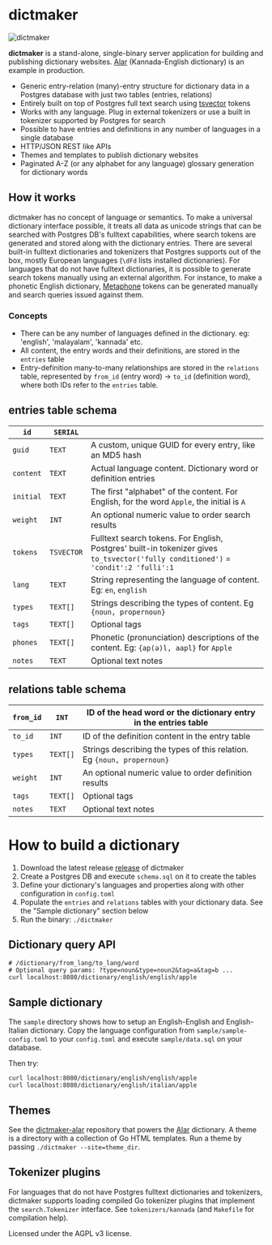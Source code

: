 # dictmaker
![dictmaker](https://user-images.githubusercontent.com/547147/63648814-ade19a80-c752-11e9-9c63-cbf5dfb2269e.png)

**dictmaker** is a stand-alone, single-binary server application for building and publishing dictionary websites. [Alar](https://alar.ink) (Kannada-English dictionary) is an example in production.

- Generic entry-relation (many)-entry structure for dictionary data in a Postgres database with just two tables (entries, relations)
- Entirely built on top of Postgres full text search using [tsvector](https://www.postgresql.org/docs/10/datatype-textsearch.html) tokens
- Works with any language. Plug in external tokenizers or use a built in tokenizer supported by Postgres for search
- Possible to have entries and definitions in any number of languages in a single database
- HTTP/JSON REST like APIs
- Themes and templates to publish dictionary websites
- Paginated A-Z (or any alphabet for any language) glossary generation for dictionary words

## How it works
dictmaker has no concept of language or semantics. To make a universal dictionary interface possible, it treats all data as unicode strings that can be searched with Postgres DB's fulltext capabilities, where search tokens are generated and stored along with the dictionary entries. There are several built-in fulltext dictionaries and tokenizers that Postgres supports out of the box, mostly European languages (`\dFd` lists installed dictionaries). For languages that do not have fulltext dictionaries, it is possible to generate search tokens manually using an external algorithm. For instance, to make a phonetic English dictionary, [Metaphone](https://en.wikipedia.org/wiki/Metaphone) tokens can be generated manually and search queries issued against them.

### Concepts
- There can be any number of languages defined in the dictionary. eg: 'english', 'malayalam', 'kannada' etc.
- All content, the entry words and their definitions, are stored in the `entries` table
- Entry-definition many-to-many relationships are stored in the `relations` table, represented by `from_id` (entry word) -> `to_id` (definition word), where both IDs refer to the `entries` table.

## entries table schema
| `id`      | `SERIAL`   |                                                                                                                                     |
|-----------|------------|-------------------------------------------------------------------------------------------------------------------------------------|
| `guid`    | `TEXT`     | A custom, unique GUID for every entry, like an MD5 hash                                                                             |
| `content` | `TEXT`     | Actual language content. Dictionary word or definition entries                                                                      |
| `initial` | `TEXT`     | The first "alphabet" of the content. For English, for the word `Apple`, the initial is `A`                                          |
| `weight`  | `INT`      | An optional numeric value to order search results                                                                                   |
| `tokens`  | `TSVECTOR` | Fulltext search tokens. For English, Postgres' built-in tokenizer gives `to_tsvector('fully conditioned')` = `'condit':2 'fulli':1` |
| `lang`    | `TEXT`     | String representing the language of content. Eg: `en`, `english`                                                                    |
| `types`   | `TEXT[]`   | Strings describing the types of content. Eg `{noun, propernoun}`                                                                    |
| `tags`    | `TEXT[]`   | Optional tags                                                                                                                       |
| `phones`  | `TEXT[]`   | Phonetic (pronunciation) descriptions of the content. Eg: `{ap(ə)l, aapl}` for `Apple`                                              |
| `notes`   | `TEXT`     | Optional text notes                                                                                                                 |
## relations table schema
| `from_id` | `INT`    | ID of the head word or the dictionary entry in the entries table       |
|-----------|----------|------------------------------------------------------------------------|
| `to_id`   | `INT`    | ID of the definition content in the entry table                        |
| `types`   | `TEXT[]` | Strings describing the types of this relation. Eg `{noun, propernoun}` |
| `weight`  | `INT`    | An optional numeric value to order definition results                  |
| `tags`    | `TEXT[]` | Optional tags                                                          |
| `notes`   | `TEXT`   | Optional text notes                                                    |

# How to build a dictionary
1. Download the latest release [release](https://github.com/knadh/dictmaker/releases) of dictmaker
2. Create a Postgres DB and execute `schema.sql` on it to create the tables
3. Define your dictionary's languages and properties along with other configuration in `config.toml`
4. Populate the `entries` and `relations` tables with your dictionary data. See the "Sample dictionary" section below
5. Run the binary: `./dictmaker`
 
## Dictionary query API
```shell
# /dictionary/from_lang/to_lang/word
# Optional query params: ?type=noun&type=noun2&tag=a&tag=b ...
curl localhost:8080/dictionary/english/english/apple
```

## Sample dictionary
The `sample` directory shows how to setup an English-English and English-Italian dictionary. Copy the language configuration from `sample/sample-config.toml` to your `config.toml` and execute `sample/data.sql` on your database.

Then try:
```shell
curl localhost:8080/dictionary/english/english/apple
curl localhost:8080/dictionary/english/italian/apple
```

## Themes
See the [dictmaker-alar](https://github.com/knadh/dictmaker-alar) repository that powers the [Alar](https://alar.ink) dictionary. A theme is a directory with a collection of Go HTML templates. Run a theme by passing `./dictmaker --site=theme_dir`.

## Tokenizer plugins
For languages that do not have Postgres fulltext dictionaries and tokenizers, dictmaker supports loading compiled Go tokenizer plugins that implement the `search.Tokenizer` interface. See `tokenizers/kannada` (and `Makefile` for compilation help).

Licensed under the AGPL v3 license.
